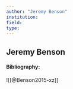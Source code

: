 ```yaml
---
author: "Jeremy Benson"
institution:
field:
type:
---
```


## Jeremy Benson
#### Bibliography:

![[@Benson2015-xz]]